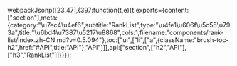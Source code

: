 webpackJsonp([23,47],{397:function(t,e){t.exports={content:["section"],meta:{category:"\u7ec4\u4ef6",subtitle:"RankList",type:"\u4fe1\u606f\u5c55\u793a",title:"\u6bd4\u7387\u5217\u8868",cols:1,filename:"components/rank-list/index.zh-CN.md?v=0.5.094"},toc:["ul",["li",["a",{className:"brush-toc-h2",href:"#API",title:"API"},"API"]]],api:["section",["h2","API"],["h3","RankList"]]}}});